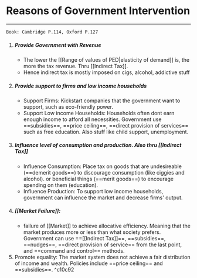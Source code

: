 # Reasons of Government Intervention
---
```ad-Resources
Book: Cambridge P.114, Oxford P.127
```

1. ##### Provide Government with Revenue
	- The lower the [[Range of values of PED|elasticity of demand]] is, the more the tax revenue. Thru [[Indirect Tax]].
	- Hence indirect tax is mostly imposed on cigs, alcohol, addictive stuff
2. ##### Provide support to firms and low income households
	- Support Firms: Kickstart companies that the government want to support, such as eco-friendly power.
	- Support Low income Households: Households often dont earn enough income to afford all necessities. Government use ==subsidies==, ==price ceiling==, ==direct provision of services== such as free education. Also stuff like child support, unemployment.
3. ##### Influence level of consumption and production. Also thru [[Indirect Tax]]
	- Influence Consumption: Place tax on goods that are undesireable (==demerit goods==) to discourage consumption (like ciggies and alcohol). or beneficial things (==merit goods==) to encourage spending on them (education).
	- Influence Production: To support low income households, government can influence the market and decrease firms' output.
4. ##### [[Market Failure]]: 
	- failure of [[Market]] to achieve allocative efficiency. Meaning that the market produces more or less than what society prefers. Government can use ==[[Indirect Tax]]==, ==subsidies==, ==nudges==, ==direct provision of service== from the last point, and ==command and control== methods.
5. Promote equality: The market system does not achieve a fair distribution of income and wealth. Policies include ==price ceiling== and ==subsidies==. ^c10c92


